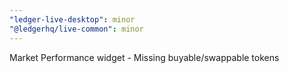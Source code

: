 ```yaml
---
"ledger-live-desktop": minor
"@ledgerhq/live-common": minor
---
```


Market Performance widget - Missing buyable/swappable tokens
